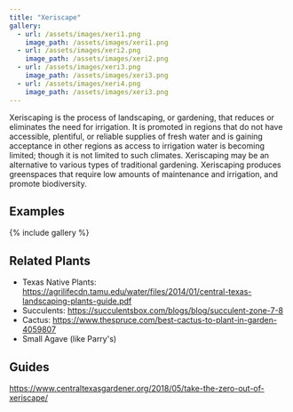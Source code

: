 ```yaml
---
title: "Xeriscape"
gallery:
  - url: /assets/images/xeri1.png
    image_path: /assets/images/xeri1.png
  - url: /assets/images/xeri2.png
    image_path: /assets/images/xeri2.png
  - url: /assets/images/xeri3.png
    image_path: /assets/images/xeri3.png
  - url: /assets/images/xeri4.png
    image_path: /assets/images/xeri3.png
---
```


Xeriscaping is the process of landscaping, or gardening, that reduces or eliminates the need for irrigation. It is promoted in regions that do not have accessible, plentiful, or reliable supplies of fresh water and is gaining acceptance in other regions as access to irrigation water is becoming limited; though it is not limited to such climates. Xeriscaping may be an alternative to various types of traditional gardening. Xeriscaping produces greenspaces that require low amounts of maintenance and irrigation, and promote biodiversity.

## Examples
{% include gallery %}

## Related Plants
- Texas Native Plants: https://agrilifecdn.tamu.edu/water/files/2014/01/central-texas-landscaping-plants-guide.pdf
- Succulents: https://succulentsbox.com/blogs/blog/succulent-zone-7-8
- Cactus: https://www.thespruce.com/best-cactus-to-plant-in-garden-4059807
- Small Agave (like Parry's)

## Guides
https://www.centraltexasgardener.org/2018/05/take-the-zero-out-of-xeriscape/
